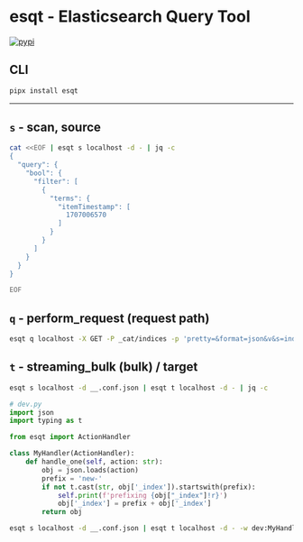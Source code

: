 # esqt - Elasticsearch Query Tool

[![pypi](https://img.shields.io/pypi/v/esqt.svg)](https://pypi.python.org/pypi/esqt)

## CLI

```sh
pipx install esqt
```

---

## `s` - scan, source

```sh
cat <<EOF | esqt s localhost -d - | jq -c
{
  "query": {
    "bool": {
      "filter": [
        {
          "terms": {
            "itemTimestamp": [
              1707006570
            ]
          }
        }
      ]
    }
  }
}

EOF
```

## `q` - perform_request (request path)

```sh
esqt q localhost -X GET -P _cat/indices -p 'pretty=&format=json&v&s=index' | jq
```

## `t` - streaming_bulk (bulk) / target

```sh
esqt s localhost -d __.conf.json | esqt t localhost -d - | jq -c
```

```py
# dev.py
import json
import typing as t

from esqt import ActionHandler

class MyHandler(ActionHandler):
    def handle_one(self, action: str):
        obj = json.loads(action)
        prefix = 'new-'
        if not t.cast(str, obj['_index']).startswith(prefix):
            self.print(f'prefixing {obj["_index"]!r}')
            obj['_index'] = prefix + obj['_index']
        return obj
```

```sh
esqt s localhost -d __.conf.json | esqt t localhost -d - -w dev:MyHandler | jq -c
```
